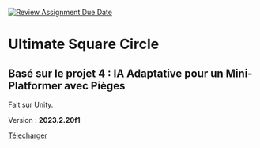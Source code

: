 [![Review Assignment Due Date](https://classroom.github.com/assets/deadline-readme-button-22041afd0340ce965d47ae6ef1cefeee28c7c493a6346c4f15d667ab976d596c.svg)](https://classroom.github.com/a/s04RB3zh)

# Ultimate Square Circle

## Basé sur le projet 4 : IA Adaptative pour un Mini-Platformer avec Pièges

Fait sur Unity.

Version : **2023.2.20f1**

[Télecharger]([https://www.mistral.ai](https://github.com/StratiX0/Ultimate-Square-Circle/releases/tag/Release))
